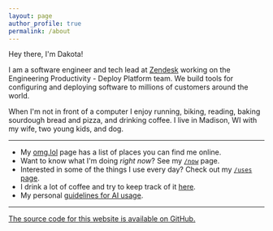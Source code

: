 ```yaml
---
layout: page
author_profile: true
permalink: /about
---
```


Hey there, I'm Dakota!

I am a software engineer and tech lead at [Zendesk](https://www.zendesk.com) working on the Engineering Productivity - Deploy Platform team.
We build tools for configuring and deploying software to millions of customers around the world.

When I'm not in front of a computer I enjoy running, biking, reading, baking sourdough bread and pizza, and drinking coffee.
I live in Madison, WI with my wife, two young kids, and dog.

---

- My [omg.lol](https://dakota.omg.lol/) page has a list of places you can find me online.
- Want to know what I'm doing _right now_? See my [`/now`](now.md) page.
- Interested in some of the things I use every day? Check out my [`/uses` page](uses.md).
- I drink a lot of coffee and try to keep track of it [here](coffee.md).
- My personal [guidelines for AI usage](ai.md).

---

[The source code for this
website is available on GitHub.](https://github.com/dcchambers/dcchambers.github.io)
